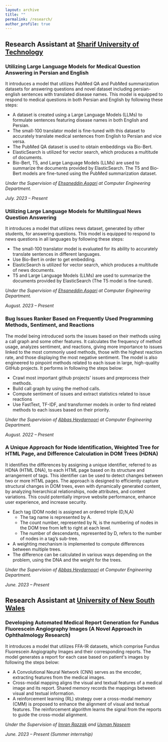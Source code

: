 ```yaml
---
layout: archive
title: ""
permalink: /research/
author_profile: true
---
```

## Research Assistant at [Sharif University of Technology](https://aut.ac.ir/)

### Utilizing Large Language Models for Medical Question Answering in Persian and English
It introduces a model that utilizes PubMed QA and PubMed summarization datasets for answering questions and novel dataset including persian-english sentences with translated disease names. This model is equipped to respond to medical questions in both Persian and English by following these steps:
- A dataset is created using a Large Language Models (LLMs) to formulate sentences featuring disease names in both English and Persian.
- The small-100 translator model is fine-tuned with this dataset to accurately translate medical sentences from English to Persian and vice versa.
- The PubMed QA dataset is used to obtain embeddings via Bio-Bert.
- ElasticSearch is utilized for vector search, which produces a multitude of documents.
- Bio-Bert, T5, and Large Language Models (LLMs) are used to summarize the documents provided by ElasticSearch. The T5 and Bio-Bert models are fine-tuned using the PubMed summarization dataset.

_Under the Supervision of  [Ehsaneddin Asgari](https://scholar.google.com/citations?user=lIVvIFsAAAAJ&hl=en) at Computer Engineering Department._

*July. 2023 – Present*


### Utilizing Large Language Models for Multilingual News Question Answering
It introduces a model that utilizes news dataset, generated by other students, for answering questions. This model is equipped to respond to news questions in all languages by following these steps:
- The small-100 translator model is evaluated for its ability to accurately translate sentences in different languages.
- Use Bio-Bert in order to get embedding.
- ElasticSearch is utilized for vector search, which produces a multitude of news documents.
- T5 and Large Language Models (LLMs) are used to summarize the documents provided by ElasticSearch (The T5 model is fine-tuned).

_Under the Supervision of  [Ehsaneddin Asgari](https://scholar.google.com/citations?user=lIVvIFsAAAAJ&hl=en) at Computer Engineering Department._

*August. 2023 – Present*


###  Bug Issues Ranker Based on Frequently Used Programming Methods, Sentiment, and Reactions
The model being introduced sorts the issues based on their methods using a call graph and some other features.  It calculates the frequency of method usage, analyzes sentiment, and reactions, giving more importance to issues linked to the most commonly used methods, those with the highest reaction rate, and those displaying the most negative sentiment. The model is also engineered to pinpoint methods related to each issue in large, high-quality GitHub projects. It performs in following the steps below:

- Crawl most important github projects' issues and preprocess their methods.
- Build call graph by using the method calls.
- Compute sentiment of issues and extract statistics related to issue reactions
- Use FastText, TF-IDF, and transformer models in order to find related methods to each issues based on their priority.
  
_Under the Supervision of  [Abbas Heydarnoori](https://scholar.google.com/citations?user=s5vgK3kAAAAJ&hl=en) at Computer Engineering Department._  

*August. 2022 – Present*


### A Unique Approach for Node Identification, Weighted Tree for HTML Page, and Difference Calculation in DOM Trees (HDNA)
It identifies the differences by assigning a unique identifier, referred to as HDNA (HTML DNA), to each HTML page based on its structure and arrangement of tags. This identifier can be used to detect changes between two or more HTML pages. The approach is designed to efficiently capture structural changes in DOM trees, even with dynamically generated content, by analyzing hierarchical relationships, node attributes, and content variations. This could potentially improve website performance, enhance user experience, and increase security.

- Each tag (DOM node) is assigned an ordered triple (D,N,A)
  - The tag name is represented by A.
  - The count number, represented by N, is the numbering of nodes in the DOM tree from left to right at each level.
  - The number of descendants, represented by D, refers to the number of nodes in a tag’s sub-tree.
- A weighting mechanism is implemented to compute differences between multiple trees.
- The difference can be calculated in various ways depending on the problem, using the DNA and the weight for the trees.

_Under the Supervision of  [Abbas Heydarnoori](https://scholar.google.com/citations?user=s5vgK3kAAAAJ&hl=en) at Computer Engineering Department._

*June. 2023 – Present*


## Research Assistant at [University of New South Wales](https://www.unsw.edu.au/)


### Developing Automated Medical Report Generation for Fundus Fluorescein Angiography Images (A Novel Approach in Ophthalmology Research)
It introduces a model that utilizes FFA-IR datasets, which comprise Fundus Fluorescein Angiography Images and their corresponding reports. The model generates a report for each case based on patient's images by following the steps below:

- A Convolutional Neural Network (CNN) serves as the encoder, extracting features from the medical images.
- Cross-modal mapping aligns the visual and textual features of a medical image and its report. Shared memory records the mappings between visual and textual information.
- A reinforcement learning (RL) strategy over a cross-modal memory (CMM) is proposed to enhance the alignment of visual and textual features. The reinforcement algorithm learns the signal from the reports to guide the cross-modal alignment.

_Under the Supervision of  [Imran Razzak](https://scholar.google.com/citations?user=GlXI4N8AAAAJ&hl=en) and [Usman Naseem](https://scholar.google.com/citations?user=61Ou1P8AAAAJ&hl=en)_

*June. 2023 – Present (Summer internship)*


